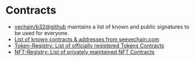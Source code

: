 # Contracts

* [vechain/b32@github](https://github.com/vechain/b32) maintains a list of known and public signatures to be used for everyone.
* [List of known contracts & addresses from seevechain.com](https://github.com/nodatall/seevechain/blob/master/shared/knownAddresses.js)
* [Token-Registry: List of officially registered Tokens Contracts](https://github.com/vechain/token-registry)
* [NFT-Registry: List of privately maintained NFT Contracts](https://vnft-tools.com/api/collections.json?pagination=false)

